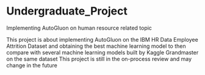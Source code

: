 # Undergraduate_Project
Implementing AutoGluon on human resource related topic

This project is about implementing AutoGluon on the IBM HR Data Employee Attrition Dataset and obtaining the best machine learning model to then compare with several machine learning models built by Kaggle Grandmaster on the same dataset
This project is still in the on-process review and may change in the future
